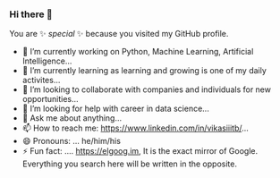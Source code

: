 ### Hi there 👋


You are ✨ _special_ ✨ because you visited my GitHub profile.

- 🔭 I’m currently working on Python, Machine Learning, Artificial Intelligence...  
- 🌱 I’m currently learning as learning and growing is one of my daily activites...  
- 👯 I’m looking to collaborate with companies and individuals for new opportunities...  
- 🤔 I’m looking for help with career in data science...  
- 💬 Ask me about anything...    
- 📫 How to reach me: https://www.linkedin.com/in/vikasiiitb/...   
- 😄 Pronouns: ...  he/him/his
- ⚡ Fun fact: ....  https://elgoog.im, It is the exact mirror of Google. Everything you search here will be written in the opposite.
